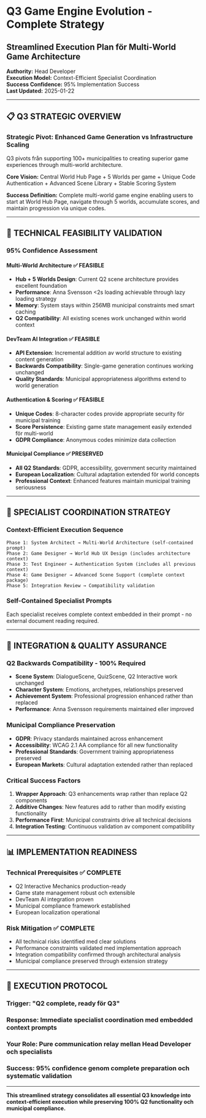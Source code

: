 # Q3 Game Engine Evolution - Complete Strategy
## Streamlined Execution Plan för Multi-World Game Architecture

**Authority:** Head Developer  
**Execution Model:** Context-Efficient Specialist Coordination  
**Success Confidence:** 95% Implementation Success  
**Last Updated:** 2025-01-22  

---

## 📋 Q3 STRATEGIC OVERVIEW

### **Strategic Pivot: Enhanced Game Generation vs Infrastructure Scaling**
Q3 pivots från supporting 100+ municipalities to creating superior game experiences through multi-world architecture.

**Core Vision:** Central World Hub Page + 5 Worlds per game + Unique Code Authentication + Advanced Scene Library + Stable Scoring System

**Success Definition:** Complete multi-world game engine enabling users to start at World Hub Page, navigate through 5 worlds, accumulate scores, and maintain progression via unique codes.

---

## 🎯 TECHNICAL FEASIBILITY VALIDATION

### **95% Confidence Assessment**

#### **Multi-World Architecture** ✅ **FEASIBLE**
- **Hub + 5 Worlds Design**: Current Q2 scene architecture provides excellent foundation
- **Performance**: Anna Svensson <2s loading achievable through lazy loading strategy
- **Memory**: System stays within 256MB municipal constraints med smart caching
- **Q2 Compatibility**: All existing scenes work unchanged within world context

#### **DevTeam AI Integration** ✅ **FEASIBLE**
- **API Extension**: Incremental addition av world structure to existing content generation
- **Backwards Compatibility**: Single-game generation continues working unchanged
- **Quality Standards**: Municipal appropriateness algorithms extend to world generation

#### **Authentication & Scoring** ✅ **FEASIBLE**
- **Unique Codes**: 8-character codes provide appropriate security för municipal training
- **Score Persistence**: Existing game state management easily extended för multi-world
- **GDPR Compliance**: Anonymous codes minimize data collection

#### **Municipal Compliance** ✅ **PRESERVED**
- **All Q2 Standards**: GDPR, accessibility, government security maintained
- **European Localization**: Cultural adaptation extended för world concepts
- **Professional Context**: Enhanced features maintain municipal training seriousness

---

## 👥 SPECIALIST COORDINATION STRATEGY

### **Context-Efficient Execution Sequence**
```
Phase 1: System Architect → Multi-World Architecture (self-contained prompt)
Phase 2: Game Designer → World Hub UX Design (includes architecture context)  
Phase 3: Test Engineer → Authentication System (includes all previous context)
Phase 4: Game Designer → Advanced Scene Support (complete context package)
Phase 5: Integration Review → Compatibility validation
```

### **Self-Contained Specialist Prompts**
Each specialist receives complete context embedded in their prompt - no external document reading required.

---

## 🔄 INTEGRATION & QUALITY ASSURANCE

### **Q2 Backwards Compatibility - 100% Required**
- **Scene System**: DialogueScene, QuizScene, Q2 Interactive work unchanged
- **Character System**: Emotions, archetypes, relationships preserved
- **Achievement System**: Professional progression enhanced rather than replaced
- **Performance**: Anna Svensson requirements maintained eller improved

### **Municipal Compliance Preservation**
- **GDPR**: Privacy standards maintained across enhancement
- **Accessibility**: WCAG 2.1 AA compliance för all new functionality
- **Professional Standards**: Government training appropriateness preserved
- **European Markets**: Cultural adaptation extended rather than replaced

### **Critical Success Factors**
1. **Wrapper Approach**: Q3 enhancements wrap rather than replace Q2 components
2. **Additive Changes**: New features add to rather than modify existing functionality
3. **Performance First**: Municipal constraints drive all technical decisions
4. **Integration Testing**: Continuous validation av component compatibility

---

## 📊 IMPLEMENTATION READINESS

### **Technical Prerequisites** ✅ **COMPLETE**
- Q2 Interactive Mechanics production-ready
- Game state management robust och extensible
- DevTeam AI integration proven
- Municipal compliance framework established
- European localization operational

### **Risk Mitigation** ✅ **COMPLETE**
- All technical risks identified med clear solutions
- Performance constraints validated med implementation approach
- Integration compatibility confirmed through architectural analysis
- Municipal compliance preserved through extension strategy

---

## 🚀 EXECUTION PROTOCOL

### **Trigger**: "Q2 complete, ready för Q3"
### **Response**: Immediate specialist coordination med embedded context prompts
### **Your Role**: Pure communication relay mellan Head Developer och specialists
### **Success**: 95% confidence genom complete preparation och systematic validation

---

**This streamlined strategy consolidates all essential Q3 knowledge into context-efficient execution while preserving 100% Q2 functionality och municipal compliance.**